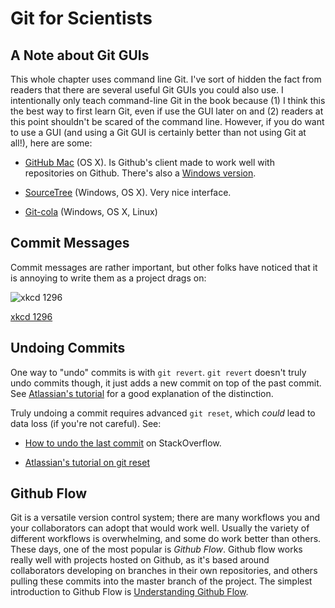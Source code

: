 # Git for Scientists

## A Note about Git GUIs

This whole chapter uses command line Git. I've sort of hidden the fact from
readers that there are several useful Git GUIs you could also use. I
intentionally only teach command-line Git in the book because (1) I think this
the best way to first learn Git, even if use the GUI later on and (2) readers
at this point shouldn't be scared of the command line. However, if you do want
to use a GUI (and using a Git GUI is certainly better than not using Git at
all!), here are some:

 - [GitHub Mac](https://mac.github.com/) (OS X). Is Github's client made to
   work well with repositories on Github. There's also a [Windows
version](https://windows.github.com/).

 - [SourceTree](http://www.sourcetreeapp.com/) (Windows, OS X). Very nice interface.

 - [Git-cola](https://git-cola.github.io/) (Windows, OS X, Linux)

## Commit Messages

Commit messages are rather important, but other folks have noticed
that it is annoying to write them as a project drags on:

![xkcd 1296](http://imgs.xkcd.com/comics/git_commit.png)

[xkcd 1296](http://xkcd.com/1296/)

## Undoing Commits

One way to "undo" commits is with `git revert`. `git revert` doesn't truly undo
commits though, it just adds a new commit on top of the past commit. See
[Atlassian's
tutorial](https://www.atlassian.com/git/tutorials/undoing-changes/git-revert)
for a good explanation of the distinction.

Truly undoing a commit requires advanced `git reset`, which *could* lead to
data loss (if you're not careful). See:

 - [How to undo the last commit](http://stackoverflow.com/questions/927358/how-to-undo-the-last-commit) on StackOverflow.

 - [Atlassian's tutorial on git reset](https://www.atlassian.com/git/tutorials/undoing-changes/git-reset)

## Github Flow

Git is a versatile version control system; there are many workflows you and
your collaborators can adopt that would work well. Usually the variety of
different workflows is overwhelming, and some do work better than others. These
days, one of the most popular is _Github Flow_. Github flow works really well
with projects hosted on Github, as it's based around collaborators developing
on branches in their own repositories, and others pulling these commits into
the master branch of the project. The simplest introduction to Github Flow is
[Understanding Github Flow](https://guides.github.com/introduction/flow/).


